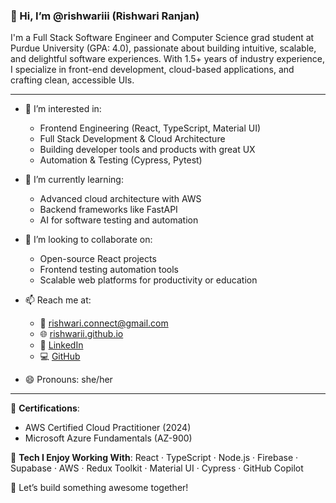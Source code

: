 ### 👋 Hi, I’m @rishwariii (Rishwari Ranjan)

I'm a Full Stack Software Engineer and Computer Science grad student at Purdue University (GPA: 4.0), passionate about building intuitive, scalable, and delightful software experiences. With 1.5+ years of industry experience, I specialize in front-end development, cloud-based applications, and crafting clean, accessible UIs.

---

- 👀 I’m interested in:
  - Frontend Engineering (React, TypeScript, Material UI)
  - Full Stack Development & Cloud Architecture
  - Building developer tools and products with great UX
  - Automation & Testing (Cypress, Pytest)

- 🌱 I’m currently learning:
  - Advanced cloud architecture with AWS
  - Backend frameworks like FastAPI
  - AI for software testing and automation

- 💞️ I’m looking to collaborate on:
  - Open-source React projects
  - Frontend testing automation tools
  - Scalable web platforms for productivity or education

- 📫 Reach me at:
  - 📧 rishwari.connect@gmail.com  
  - 🌐 [rishwarii.github.io](https://rishwarii.github.io)
  - 🔗 [LinkedIn](https://linkedin.com/in/rishwari)
  - 💻 [GitHub](https://github.com/rishwariii)

- 😄 Pronouns: she/her

---

📌 **Certifications**:  
- AWS Certified Cloud Practitioner (2024)  
- Microsoft Azure Fundamentals (AZ-900)

🧠 **Tech I Enjoy Working With**:
React · TypeScript · Node.js · Firebase · Supabase · AWS · Redux Toolkit · Material UI · Cypress · GitHub Copilot

🚀 Let’s build something awesome together!
